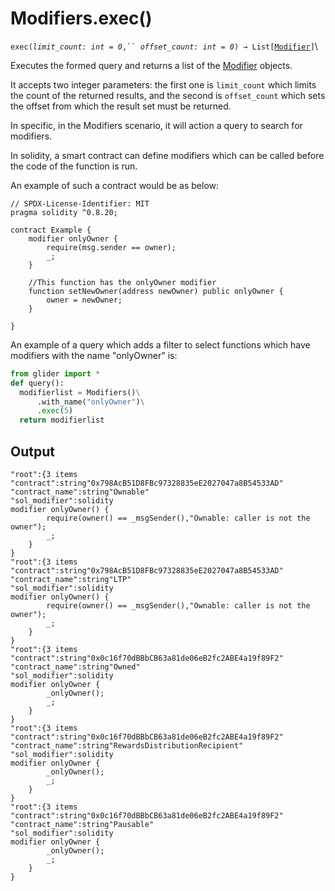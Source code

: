 # Modifiers.exec()

`exec(`_`limit_count: int = 0`_`,`` `_`offset_count: int = 0`_`) → List[`[`Modifier`](../modifier/)`]`\


Executes the formed query and returns a list of the [Modifier](../modifier/) objects.

It accepts two integer parameters: the first one is `limit_count` which limits the count of the returned results, and the second is `offset_count` which sets the offset from which the result set must be returned.

In specific, in the Modifiers scenario, it will action a query to search for modifiers.

In solidity, a smart contract can define modifiers which can be called before the code of the function is run.

An example of such a contract would be as below:

```solidity
// SPDX-License-Identifier: MIT
pragma solidity ^0.8.20;

contract Example {
    modifier onlyOwner {
    	require(msg.sender == owner);
    	_;
   	}
   	
   	//This function has the onlyOwner modifier
   	function setNewOwner(address newOwner) public onlyOwner {
   		owner = newOwner;
   	}

}
```

An example of a query which adds a filter to select functions which have modifiers with the name "onlyOwner" is:

```python
from glider import *
def query():
  modifierlist = Modifiers()\
      .with_name("onlyOwner")\
      .exec(5)
  return modifierlist
```

## Output

```solidity
"root":{3 items
"contract":string"0x798AcB51D8FBc97328835eE2027047a8B54533AD"
"contract_name":string"Ownable"
"sol_modifier":solidity
modifier onlyOwner() {
        require(owner() == _msgSender(),"Ownable: caller is not the owner");
        _;
    }
}
"root":{3 items
"contract":string"0x798AcB51D8FBc97328835eE2027047a8B54533AD"
"contract_name":string"LTP"
"sol_modifier":solidity
modifier onlyOwner() {
        require(owner() == _msgSender(),"Ownable: caller is not the owner");
        _;
    }
}
"root":{3 items
"contract":string"0x0c16f70dBBbCB63a81de06eB2fc2ABE4a19f89F2"
"contract_name":string"Owned"
"sol_modifier":solidity
modifier onlyOwner {
        _onlyOwner();
        _;
    }
}
"root":{3 items
"contract":string"0x0c16f70dBBbCB63a81de06eB2fc2ABE4a19f89F2"
"contract_name":string"RewardsDistributionRecipient"
"sol_modifier":solidity
modifier onlyOwner {
        _onlyOwner();
        _;
    }
}
"root":{3 items
"contract":string"0x0c16f70dBBbCB63a81de06eB2fc2ABE4a19f89F2"
"contract_name":string"Pausable"
"sol_modifier":solidity
modifier onlyOwner {
        _onlyOwner();
        _;
    }
}
```
